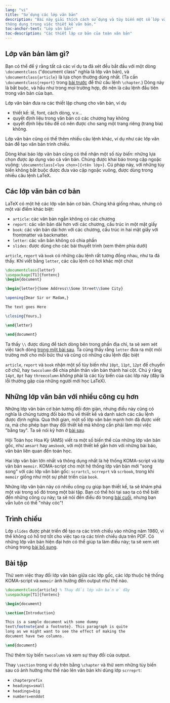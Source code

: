 ```yaml
---
lang: "vi"
title: "Sử dụng các lớp văn bản"
description: "Bài này giải thích cách sử dụng và tùy biến một số lớp văn bản
thông dụng trong việc thiết kế văn bản."
toc-anchor-text: "Lớp văn bản"
toc-description: "Các thiết lập cơ bản của toàn văn bản"
---
```


## Lớp văn bản làm gì?

Bạn có thể để ý rằng tất cả các ví dụ ta đã xét đều bắt đầu với một dòng
`\documentclass` ("document class" nghĩa là lớp văn bản), và
`\documentclass{article}` là lựa chọn thường dùng nhất. (Ta cần
`\documentclass{report}` trong [bài trước](lesson-04) để thử câu lệnh
`\chapter`.) Dòng này là bắt buộc, và hầu như trong mọi trường hợp, đó nên là
câu lệnh đầu tiên trong văn bản của bạn.

Lớp văn bản đưa ra các thiết lập chung cho văn bản, ví dụ

- thiết kế: lề, font, cách dòng, v.v...
- quyết định liệu trong văn bản có các chương hay không
- quyết định liệu tiêu đề có nên được cho sang một trang riêng (trang bìa)
  không.

Lớp văn bản cũng có thể thêm nhiều câu lệnh khác, ví dụ như các lớp văn bản để
tạo văn bản trình chiếu.

Dòng khai báo lớp văn bản cũng có thể nhận một số _tùy biến_: những lựa chọn
được áp dụng vào cả văn bản. Chúng được khai báo trong cặp ngoặc vuông:
`\documentclass[<lựa chọn>]{<tên lớp>}`. Cú pháp này, với những tùy biến không
bắt buộc được đưa vào cặp ngoặc vuông, được dùng trong nhiều câu lệnh LaTeX.

## Các lớp văn bản cơ bản

LaTeX có một hệ các lớp văn bản cơ bản. Chúng khá giống nhau, nhưng có một vài
điểm khác biệt:

- `article`: các văn bản ngắn không có các chương
- `report`: các văn bản dài hơn với các chương, cấu trúc in một mặt giấy
- `book`: các văn bản dài hơn với các chương, cấu trúc in hai mặt giấy với
  frontmatter và backmatter.
- `letter`: các văn bản không có chia phần
- `slides`: được dùng cho các bài thuyết trình (xem thêm phía dưới)

`article`, `report` và `book` có những câu lệnh rất tương đồng nhau, như ta đã
thấy. Khi viết bằng `letter`, các câu lệnh có hơi khác một chút

```latex
\documentclass{letter}
\usepackage[T1]{fontenc}
\begin{document}

\begin{letter}{Some Address\\Some Street\\Some City}

\opening{Dear Sir or Madam,}

The text goes Here

\closing{Yours,}

\end{letter}

\end{document}
```

Ta thấy `\\` được dùng để tách dòng bên trong phần địa chỉ, ta sẽ xem xét việc
tách dòng [trong một bài sau](lesson-11). Ta cũng thấy rằng `letter` đưa ra một
môi trường mới cho mỗi bức thư và cũng có những câu lệnh đặc biệt

`article`, `report` và `book` nhận một số tùy biến như `10pt`, `11pt`, `12pt` để
chuyển cỡ chữ, hay `twocolumn` để chia phần thân văn bản thành hai cột. Chú ý
rằng `14pt`, `8pt` hay `threecolumn` *không* phải là các tùy biến của các lớp
này (đây là lỗi thường gặp của những người mới học LaTeX).

## Những lớp văn bản với nhiều công cụ hơn

Những lớp văn bản cơ bản tương đối đơn giản, nhưng điều này cũng có nghĩa là
chúng tương đối bảo thủ về thiết kế và danh sách các câu lệnh được định nghĩa.
Qua thời gian, một số lớp văn bản mạnh hơn đã được viết ra, mà cho phép bạn
thay đổi thiết kế mà không cần phải làm mọi việc "bằng tay". Ta sẽ nói kỹ hơn
ở [bài sau](lesson-11).

Hội Toán học Hoa Kỳ (AMS) viết ra một số biến thể của những lớp văn bản gốc, như
`amsart` hay `amsbook`, với một thiết kế gần hơn với những bài báo, văn bản liên
quan đến toán học.

Hai lớp văn bản lớn nhất và thông dụng nhất là hệ thống KOMA-script và lớp văn
bản `memoir`. KOMA-script cho một hệ thống lớp văn bản mới "song song" với các
lớp văn bản gốc: `scrartcl`, `scrreprt` và `scrbook`, trong khi `memoir` giống
như một sự phát triển của `book`.

Những lớp văn bản này có nhiều công cụ giúp bạn thiết kế, ta sẽ khám phá một vài
trong số đó trong một bài tập. Bạn có thể hỏi tại sao ta có thể biết đến những
công cụ này; ta sẽ nói đến điều đó trong [bài cuối](lesson-15), nhưng bạn vẫn
luôn có thể "nhảy cóc"!

## Trình chiếu

Lớp `slides` được phát triển để tạo ra các trình chiếu vào những năm 1980, vì
thế không có hỗ trợ tốt cho việc tạo ra các trình chiếu dựa trên PDF. Có những
lớp văn bản hiện đại hơn có thể giúp ta làm điều này; ta sẽ xem xét chúng trong
[bài bổ sung](more-05).

## Bài tập

Thử xem việc thay đổi lớp văn bản giữa các lớp gốc, các lớp thuộc hệ thống
KOMA-script và `memoir` ảnh hưởng đến output như thế nào.

```latex
\documentclass{article} % Thay đổi lớp văn bản ở đây
\usepackage[T1]{fontenc}

\begin{document}

\section{Introduction}

This is a sample document with some dummy
text\footnote{and a footnote}. This paragraph is quite
long as we might want to see the effect of making the
document have two columns.

\end{document}
```

Thử thêm tùy biến `twocolumn` và xem sự thay đổi của output.

Thay `\section` trong ví dụ trên bằng `\chapter` và thử xem những tùy biến sau
có ảnh hưởng như thế nào lên văn bản khi dùng lớp `scrreprt`:

- `chapterprefix`
- `headings=small`
- `headings=big`
- `numbers=enddot`
